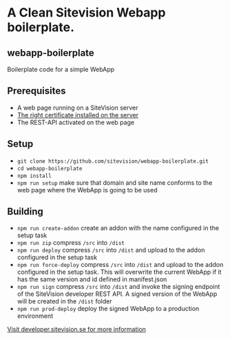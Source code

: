 # A Clean Sitevision Webapp boilerplate.
## webapp-boilerplate
Boilerplate code for a simple WebApp
## Prerequisites
* A web page running on a SiteVision server
* [The right certificate installed on the server](https://developer.sitevision.se/docs/webapps/deployment/certificates-and-signing)
* The REST-API activated on the web page
## Setup
* `git clone https://github.com/sitevision/webapp-boilerplate.git`
* `cd webapp-boilerplate`
* `npm install`
* `npm run setup` make sure that domain and site name conforms to the web page where the WebApp is going to be used
## Building
* `npm run create-addon` create an addon with the name configured in the setup task
* `npm run zip` compress `/src` into `/dist`
* `npm run deploy` compress `/src` into `/dist` and upload to the addon configured in the setup task
* `npm run force-deploy` compress `/src` into `/dist` and upload to the addon configured in the setup task. This will overwrite the current WebApp if it has the same version and id defined in manifest.json
* `npm run sign` compress `/src` into `/dist` and invoke the signing endpoint of the SiteVision developer REST API. A signed version of the WebApp will be created in the `/dist` folder
* `npm run prod-deploy` deploy the signed WebApp to a production environment

[Visit developer.sitevision.se for more information](https://developer.sitevision.se)
